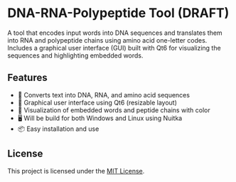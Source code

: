 
# DNA-RNA-Polypeptide Tool (DRAFT)

A tool that encodes input words into DNA sequences and translates them into RNA and polypeptide chains using amino acid one-letter codes. Includes a graphical user interface (GUI) built with Qt6 for visualizing the sequences and highlighting embedded words.

## Features

- 🧬 Converts text into DNA, RNA, and amino acid sequences
- 🎨 Graphical user interface using Qt6 (resizable layout)
- 🌈 Visualization of embedded words and peptide chains with color
- 🖥️ Will be build for both Windows and Linux using Nuitka 
- 📦 Easy installation and use


## License

This project is licensed under the [MIT License](LICENSE).
